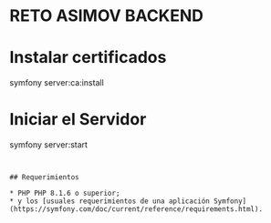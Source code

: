 # RETO ASIMOV BACKEND

# Instalar certificados
symfony server:ca:install

# Iniciar el Servidor
symfony server:start
```


## Requerimientos

* PHP PHP 8.1.6 o superior;
* y los [usuales requerimientos de una aplicación Symfony](https://symfony.com/doc/current/reference/requirements.html).
